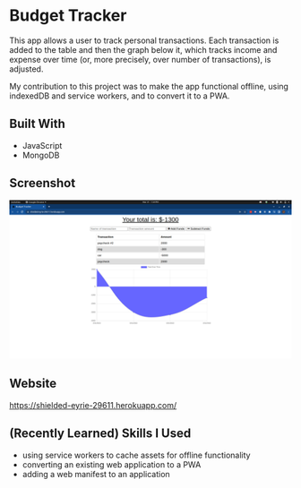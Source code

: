 # Budget Tracker
This app allows a user to track personal transactions. Each transaction is added to the table and then the graph below it, which tracks income and expense over time (or, more precisely, over number of transactions), is adjusted.

My contribution to this project was to make the app functional offline, using indexedDB and service workers, and to convert it to a PWA.

## Built With
* JavaScript
* MongoDB

## Screenshot
![screenshot](screenshot/budget-tracker-screenshot2.png)

## Website
https://shielded-eyrie-29611.herokuapp.com/

## (Recently Learned) Skills I Used
* using service workers to cache assets for offline functionality
* converting an existing web application to a PWA
* adding a web manifest to an application
